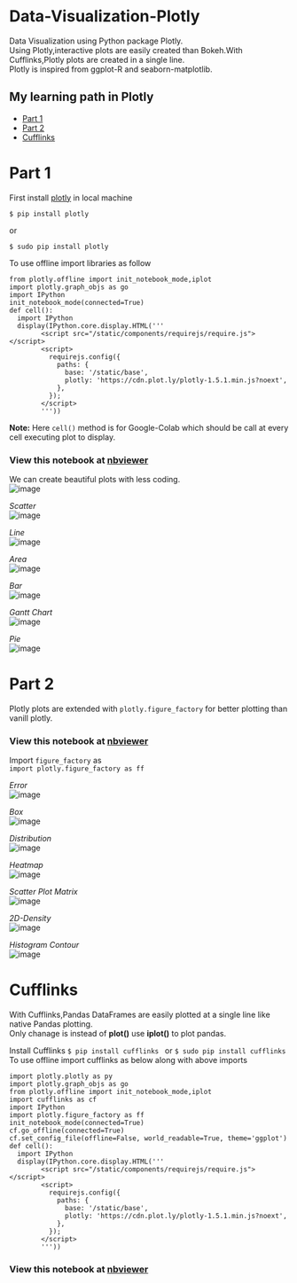 # Data-Visualization-Plotly
 
Data Visualization using Python package Plotly.<br>
Using Plotly,interactive plots are easily created than Bokeh.With Cufflinks,Plotly plots are created in a single line.<br>
Plotly is inspired from ggplot-R and seaborn-matplotlib.<br>

## My learning path in Plotly
* [Part 1](#part-1)
* [Part 2](#part-2)
* [Cufflinks](#cufflinks)

# Part 1
First install [plotly](https://plot.ly/python/) in local machine<br>
```
$ pip install plotly
```
or
```
$ sudo pip install plotly
```
To use offline import libraries as follow
```
from plotly.offline import init_notebook_mode,iplot
import plotly.graph_objs as go
import IPython
init_notebook_mode(connected=True)
def cell():
  import IPython
  display(IPython.core.display.HTML('''
        <script src="/static/components/requirejs/require.js"></script>
        <script>
          requirejs.config({
            paths: {
              base: '/static/base',
              plotly: 'https://cdn.plot.ly/plotly-1.5.1.min.js?noext',
            },
          });
        </script>
        '''))
```
**Note:** Here ```cell()``` method is for Google-Colab which should be call at every cell executing plot to display.<br>

### View this notebook at [nbviewer](https://nbviewer.jupyter.org/github/santhalakshminarayana/Data-Visualization-Plotly/blob/master/Plotly-1s.ipynb) 

We can create beautiful plots with less coding.<br>
![image](./images/meter.png)

*Scatter*<br>
![image](./images/Scatter.png)

*Line*<br>
![image](./images/Line.png)

*Area*<br>
![image](./images/Area.png)

*Bar*<br>
![image](./images/Bar.png)
 
*Gantt Chart*<br>
![image](./images/Gantt.png)

*Pie*<br>
![image](./images/Pie.png)

# Part 2
Plotly plots are extended with `plotly.figure_factory` for better plotting than vanill plotly.<br>

### View this notebook at [nbviewer](https://nbviewer.jupyter.org/github/santhalakshminarayana/Data-Visualization-Plotly/blob/master/Plotly-2.ipynb)  

Import `figure_factory` as <br>
```import plotly.figure_factory as ff```

*Error*<br>
![image](./images/Error.png)

*Box*<br>
![image](./images/Box.png)

*Distribution*<br>
![image](./images/Distribution.png)

*Heatmap*<br>
![image](./images/Heatmap.png)

*Scatter Plot Matrix*<br>
![image](./images/Splom.png)

*2D-Density*<br>
![image](./images/2d-density.png)

*Histogram Contour*<br>
![image](./images/Histogram-contour.png)

# Cufflinks

With Cufflinks,Pandas DataFrames are easily plotted at a single line like native Pandas plotting.<br>
Only chanage is instead of **plot()** use **iplot()** to plot pandas.<br>

Install Cufflinks 
```$ pip install cufflinks ```
or
```$ sudo pip install cufflinks ```
To use offline import cufflinks as below along with above imports
```
import plotly.plotly as py
import plotly.graph_objs as go
from plotly.offline import init_notebook_mode,iplot
import cufflinks as cf
import IPython
import plotly.figure_factory as ff
init_notebook_mode(connected=True)
cf.go_offline(connected=True)
cf.set_config_file(offline=False, world_readable=True, theme='ggplot')
def cell():
  import IPython
  display(IPython.core.display.HTML('''
        <script src="/static/components/requirejs/require.js"></script>
        <script>
          requirejs.config({
            paths: {
              base: '/static/base',
              plotly: 'https://cdn.plot.ly/plotly-1.5.1.min.js?noext',
            },
          });
        </script>
        '''))
```
### View this notebook at [nbviewer](https://nbviewer.jupyter.org/github/santhalakshminarayana/Data-Visualization-Plotly/blob/master/Plotly-Cufflinks.ipynb) 
